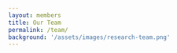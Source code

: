 ```yaml
---
layout: members
title: Our Team
permalink: /team/
background: '/assets/images/research-team.png'
---
```



<!-- ![UZH logo](https://upload.wikimedia.org/wikipedia/de/8/89/Universit%C3%A4t_Z%C3%BCrich_logo.svg) | ![USZ logo](https://upload.wikimedia.org/wikipedia/commons/c/c9/Universit%C3%A4tsspital_Z%C3%BCrich.svg) -->

